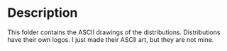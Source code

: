 # Description
This folder contains the ASCII drawings of the distributions. Distributions have their own logos. I just made their ASCII art, but they are not mine.
